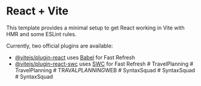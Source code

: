 # React + Vite

This template provides a minimal setup to get React working in Vite with HMR and some ESLint rules.

Currently, two official plugins are available:

- [@vitejs/plugin-react](https://github.com/vitejs/vite-plugin-react/blob/main/packages/plugin-react/README.md) uses [Babel](https://babeljs.io/) for Fast Refresh
- [@vitejs/plugin-react-swc](https://github.com/vitejs/vite-plugin-react-swc) uses [SWC](https://swc.rs/) for Fast Refresh
#   T r a v e l P l a n n i n g  
 #   T r a v e l P l a n n i n g  
 #   T R A V A L _ P L A N N I N G _ W E B  
 #   S y n t a x S q u a d  
 #   S y n t a x S q u a d  
 #   S y n t a x S q u a d  
 